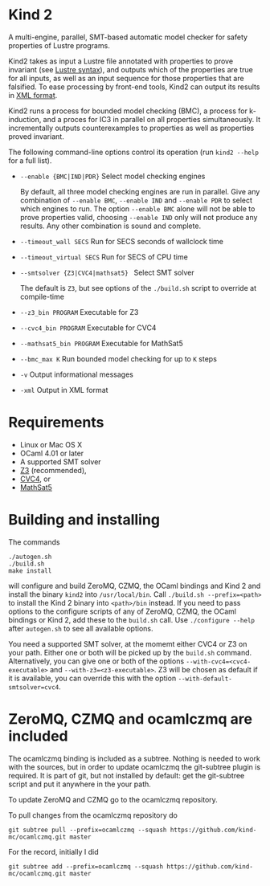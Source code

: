 Kind 2
======

A multi-engine, parallel, SMT-based automatic model checker for safety properties of Lustre programs. 

Kind2 takes as input a Lustre file annotated with properties to prove invariant (see [Lustre syntax](doc/Lustre.md)), and outputs which of the properties are true for all inputs, as well as an input sequence for those properties that are falsified. To ease processing by front-end tools, Kind2 can output its results in [XML format](doc/XML.md).

Kind2 runs a process for bounded model checking (BMC), a process for k-induction, and a proces for IC3 in parallel on all properties simultaneously. It incrementally outputs counterexamples to properties as well as properties proved invariant.

The following command-line options control its operation (run ```kind2 --help``` for a full list).

- ```--enable {BMC|IND|PDR}``` Select model checking engines
 
  By default, all three model checking engines are run in parallel. Give any combination of ```--enable BMC```, ```--enable IND``` and ```--enable PDR``` to select which engines to run. The option ``--enable BMC`` alone will not be able to prove properties valid, choosing ``--enable IND`` only will not produce any results. Any other combination is sound and complete.

- ```--timeout_wall SECS``` Run for SECS seconds of wallclock time

- ```--timeout_virtual SECS``` Run for SECS of CPU time
 
- ```--smtsolver {Z3|CVC4|mathsat5} ``` Select SMT solver

  The default is ```Z3```, but see options of the ```./build.sh``` script to override at compile-time
  
- ```--z3_bin PROGRAM``` Executable for Z3
- ```--cvc4_bin PROGRAM``` Executable for CVC4
- ```--mathsat5_bin PROGRAM``` Executable for MathSat5

- ```--bmc_max K``` Run bounded model checking for up to ```K``` steps

- ```-v``` Output informational messages
- ```-xml``` Output in XML format


Requirements
============

- Linux or Mac OS X
- OCaml 4.01 or later
- A supported SMT solver
 - [Z3](http://z3.codeplex.com) (recommended), 
 - [CVC4](http://cvc4.cs.nyu.edu), or
 - [MathSat5](http://mathsat.fbk.eu/)

Building and installing
=======================

The commands

    ./autogen.sh
    ./build.sh
    make install

will configure and build ZeroMQ, CZMQ, the OCaml bindings and Kind 2 and install the binary `kind2` into `/usr/local/bin`. Call `./build.sh --prefix=<path>` to install the Kind 2 binary into `<path>/bin` instead. If you need to pass options to the configure scripts of any of ZeroMQ, CZMQ, the OCaml bindings or Kind 2, add these to the `build.sh` call. Use `./configure --help` after `autogen.sh` to see all available options.

You need a supported SMT solver, at the momemt either CVC4 or Z3 on your path. Either one or both will be picked up by the `build.sh` command. Alternatively, you can give one or both of the options `--with-cvc4=<cvc4-executable>` and `--with-z3=<z3-executable>`. Z3 will be chosen as default if it is available, you can override this with the option `--with-default-smtsolver=cvc4`.

ZeroMQ, CZMQ and ocamlczmq are included
=======================================

The ocamlczmq binding is included as a subtree. Nothing is needed to work with the sources, but in order to update ocamlczmq the git-subtree plugin is required. It is part of git, but not installed by default: get the git-subtree script and put it anywhere in the your path.

To update ZeroMQ and CZMQ go to the ocamlczmq repository.

To pull changes from the ocamlczmq repository do 

    git subtree pull --prefix=ocamlczmq --squash https://github.com/kind-mc/ocamlczmq.git master

For the record, initially I did 

    git subtree add --prefix=ocamlczmq --squash https://github.com/kind-mc/ocamlczmq.git master

